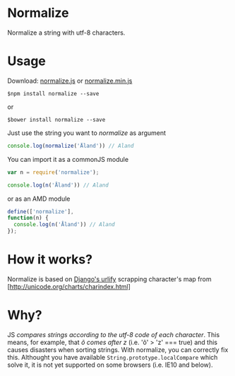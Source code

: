 # Normalize

Normalize a string with utf-8 characters.

# Usage

Download: [normalize.js](https://github.com/tehsis/normalize/blob/master/normalize.js) or [normalize.min.js](https://github.com/tehsis/normalize/blob/master/normalize.min.js)

```
$npm install normalize --save
```

or

```
$bower install normalize --save
```

Just use the string you want to *normalize* as argument

```javascript
console.log(normalize('Åland')) // Aland
```

You can import it as a commonJS module

```javascript
var n = require('normalize');

console.log(n('Åland')) // Aland
```

or as an AMD module

```javascript
define(['normalize'],
function(n) {
  console.log(n('Åland')) // Aland
});
```

# How it works?

Normalize is based on [Django's urlify](https://github.com/django/django/blob/master/django/contrib/admin/static/admin/js/urlify.js#L122) scrapping character's map from [http://unicode.org/charts/charindex.html]

# Why?

JS _compares strings according to the utf-8 code of each character_. This means, for example, that *õ comes after z* (i.e. 'õ' > 'z' === true)
and this causes disasters when sorting strings. With normalize, you can correctly fix this.
Althought you have available `String.prototype.localCompare` which solve it, it is not yet supported on some browsers (i.e. IE10 and below).
